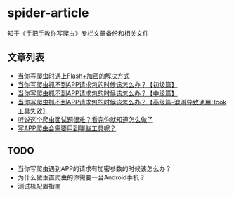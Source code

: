 # spider-article
知乎《手把手教你写爬虫》专栏文章备份和相关文件

## 文章列表

- [当你写爬虫时遇上Flash+加密的解决方式](https://github.com/locoz666/spider-article/tree/master/%E5%BD%93%E4%BD%A0%E5%86%99%E7%88%AC%E8%99%AB%E6%97%B6%E9%81%87%E4%B8%8AFlash%2B%E5%8A%A0%E5%AF%86%E7%9A%84%E8%A7%A3%E5%86%B3%E6%96%B9%E5%BC%8F)
- [当你写爬虫抓不到APP请求包的时候该怎么办？【初级篇】](https://github.com/locoz666/spider-article/tree/master/%E5%BD%93%E4%BD%A0%E5%86%99%E7%88%AC%E8%99%AB%E6%8A%93%E4%B8%8D%E5%88%B0APP%E8%AF%B7%E6%B1%82%E5%8C%85%E7%9A%84%E6%97%B6%E5%80%99%E8%AF%A5%E6%80%8E%E4%B9%88%E5%8A%9E%EF%BC%9F%E3%80%90%E5%88%9D%E7%BA%A7%E7%AF%87%E3%80%91)
- [当你写爬虫抓不到APP请求包的时候该怎么办？【中级篇】](https://github.com/locoz666/spider-article/tree/master/%E5%BD%93%E4%BD%A0%E5%86%99%E7%88%AC%E8%99%AB%E6%8A%93%E4%B8%8D%E5%88%B0APP%E8%AF%B7%E6%B1%82%E5%8C%85%E7%9A%84%E6%97%B6%E5%80%99%E8%AF%A5%E6%80%8E%E4%B9%88%E5%8A%9E%EF%BC%9F%E3%80%90%E4%B8%AD%E7%BA%A7%E7%AF%87%E3%80%91)
- [当你写爬虫抓不到APP请求包的时候该怎么办？【高级篇-混淆导致通用Hook工具失效】](https://github.com/locoz666/spider-article/tree/master/%E5%BD%93%E4%BD%A0%E5%86%99%E7%88%AC%E8%99%AB%E6%8A%93%E4%B8%8D%E5%88%B0APP%E8%AF%B7%E6%B1%82%E5%8C%85%E7%9A%84%E6%97%B6%E5%80%99%E8%AF%A5%E6%80%8E%E4%B9%88%E5%8A%9E%EF%BC%9F%E3%80%90%E9%AB%98%E7%BA%A7%E7%AF%87-%E6%B7%B7%E6%B7%86%E5%AF%BC%E8%87%B4%E9%80%9A%E7%94%A8Hook%E5%B7%A5%E5%85%B7%E5%A4%B1%E6%95%88%E3%80%91)
- [听说这个爬虫面试题很难？看完你就知道怎么做了](https://github.com/locoz666/spider-article/tree/master/%E5%90%AC%E8%AF%B4%E8%BF%99%E4%B8%AA%E7%88%AC%E8%99%AB%E9%9D%A2%E8%AF%95%E9%A2%98%E5%BE%88%E9%9A%BE%EF%BC%9F%E7%9C%8B%E5%AE%8C%E4%BD%A0%E5%B0%B1%E7%9F%A5%E9%81%93%E6%80%8E%E4%B9%88%E5%81%9A%E4%BA%86)
- [写APP爬虫会需要用到哪些工具呢？](https://github.com/locoz666/spider-article/tree/master/%E5%86%99APP%E7%88%AC%E8%99%AB%E4%BC%9A%E9%9C%80%E8%A6%81%E7%94%A8%E5%88%B0%E5%93%AA%E4%BA%9B%E5%B7%A5%E5%85%B7%E5%91%A2%EF%BC%9F)
## TODO

- 当你写爬虫遇到APP的请求有加密参数的时候该怎么办？
- 为什么做垂直爬虫的你需要一台Android手机？
- 测试机配置指南
